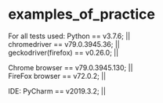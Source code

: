 # examples_of_practice
For all tests used:
Python == v3.7.6; ||  
chromedriver == v79.0.3945.36; ||  
geckodriver(firefox) == v0.26.0; ||  

Chrome browser == v79.0.3945.130; ||  
FireFox browser == v72.0.2; || 

IDE: PyCharm == v2019.3.2; || 


